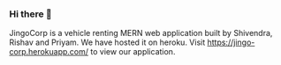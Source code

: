 ### Hi there 👋

JingoCorp is a vehicle renting MERN web application built by Shivendra, Rishav and Priyam.
We have hosted it on heroku.
Visit https://jingo-corp.herokuapp.com/ to view our application.
